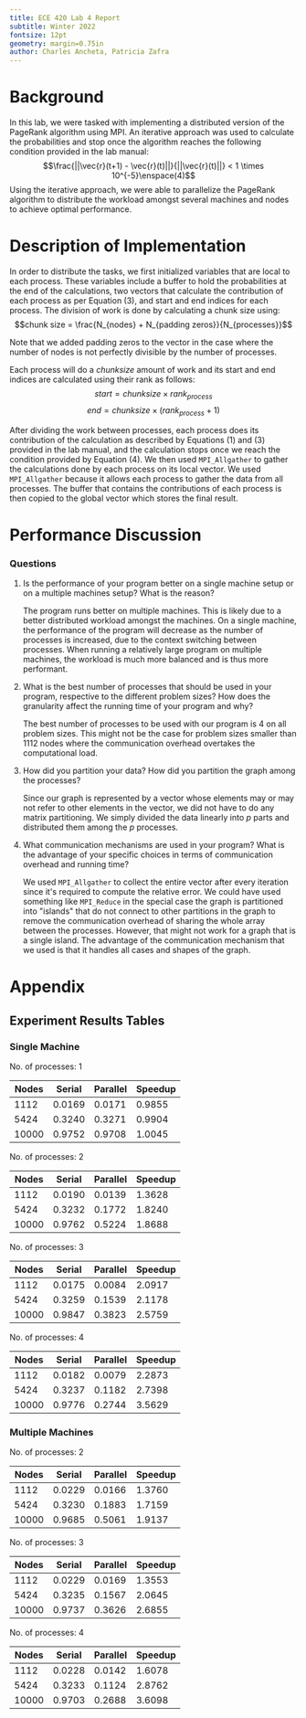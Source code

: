 ```yaml
---
title: ECE 420 Lab 4 Report
subtitle: Winter 2022
fontsize: 12pt
geometry: margin=0.75in
author: Charles Ancheta, Patricia Zafra
---
```


# Background

In this lab, we were tasked with implementing a distributed version of the PageRank algorithm using MPI. An iterative approach was used to calculate the probabilities and stop once the algorithm reaches the following condition provided in the lab manual:
$$\frac{||\vec{r}(t+1) - \vec{r}(t)||}{||\vec{r}(t)||} < 1 \times 10^{-5}\enspace(4)$$
Using the iterative approach, we were able to parallelize the PageRank algorithm to distribute the workload amongst several machines and nodes to achieve optimal performance.

# Description of Implementation

In order to distribute the tasks, we first initialized variables that are local to each process. These variables include a buffer to hold the probabilities at the end of the calculations, two vectors that calculate the contribution of each process as per Equation (3), and start and end indices for each process. The division of work is done by calculating a chunk size using:
$$chunk size = \frac{N_{nodes} + N_{padding zeros}}{N_{processes}}$$

Note that we added padding zeros to the vector in the case where the number of nodes is not perfectly divisible by the number of processes.

Each process will do a _chunksize_ amount of work and its start and end indices are calculated using their rank as follows:
$$start = chunksize \times rank_{process}$$
$$end = chunksize \times ({rank_{process} + 1})$$

After dividing the work between processes, each process does its contribution of the calculation as described by Equations (1) and (3) provided in the lab manual, and the calculation stops once we reach the condition provided by Equation (4). We then used `MPI_Allgather` to gather the calculations done by each process on its local vector. We used `MPI_Allgather` because it allows each process to gather the data from all processes. The buffer that contains the contributions of each process is then copied to the global vector which stores the final result.

# Performance Discussion

### Questions

1.  Is the performance of your program better on a single machine setup or on a multiple machines setup? What is the reason?

    The program runs better on multiple machines. This is likely due to a better distributed workload amongst the machines. On a single machine, the performance of the program will decrease as the number of processes is increased, due to the context switching between processes. When running a relatively large program on multiple machines, the workload is much more balanced and is thus more performant.

2.  What is the best number of processes that should be used in your program, respective to the different problem sizes? How does the granularity affect the running time of your program and why?

    The best number of processes to be used with our program is 4 on all problem sizes. This might not be the case for problem sizes smaller than 1112 nodes where the communication overhead overtakes the computational load.

3.  How did you partition your data? How did you partition the graph among the processes?

    Since our graph is represented by a vector whose elements may or may not refer to other elements in the vector, we did not have to do any matrix partitioning. We simply divided the data linearly into $p$ parts and distributed them among the $p$ processes.

4.  What communication mechanisms are used in your program? What is the advantage of your specific choices in terms of communication overhead and running time?

    We used `MPI_Allgather` to collect the entire vector after every iteration since it's required to compute the relative error. We could have used something like `MPI_Reduce` in the special case the graph is partitioned into "islands" that do not connect to other partitions in the graph to remove the communication overhead of sharing the whole array between the processes. However, that might not work for a graph that is a single island. The advantage of the communication mechanism that we used is that it handles all cases and shapes of the graph.

# Appendix

## Experiment Results Tables

### Single Machine

No. of processes: 1

| Nodes | Serial | Parallel | Speedup |
| ----- | ------ | -------- | ------- |
| 1112  | 0.0169 | 0.0171   | 0.9855  |
| 5424  | 0.3240 | 0.3271   | 0.9904  |
| 10000 | 0.9752 | 0.9708   | 1.0045  |

No. of processes: 2

| Nodes | Serial | Parallel | Speedup |
| ----- | ------ | -------- | ------- |
| 1112  | 0.0190 | 0.0139   | 1.3628  |
| 5424  | 0.3232 | 0.1772   | 1.8240  |
| 10000 | 0.9762 | 0.5224   | 1.8688  |

No. of processes: 3

| Nodes | Serial | Parallel | Speedup |
| ----- | ------ | -------- | ------- |
| 1112  | 0.0175 | 0.0084   | 2.0917  |
| 5424  | 0.3259 | 0.1539   | 2.1178  |
| 10000 | 0.9847 | 0.3823   | 2.5759  |

No. of processes: 4

| Nodes | Serial | Parallel | Speedup |
| ----- | ------ | -------- | ------- |
| 1112  | 0.0182 | 0.0079   | 2.2873  |
| 5424  | 0.3237 | 0.1182   | 2.7398  |
| 10000 | 0.9776 | 0.2744   | 3.5629  |

### Multiple Machines

No. of processes: 2

| Nodes | Serial | Parallel | Speedup |
| ----- | ------ | -------- | ------- |
| 1112  | 0.0229 | 0.0166   | 1.3760  |
| 5424  | 0.3230 | 0.1883   | 1.7159  |
| 10000 | 0.9685 | 0.5061   | 1.9137  |

No. of processes: 3

| Nodes | Serial | Parallel | Speedup |
| ----- | ------ | -------- | ------- |
| 1112  | 0.0229 | 0.0169   | 1.3553  |
| 5424  | 0.3235 | 0.1567   | 2.0645  |
| 10000 | 0.9737 | 0.3626   | 2.6855  |

No. of processes: 4

| Nodes | Serial | Parallel | Speedup |
| ----- | ------ | -------- | ------- |
| 1112  | 0.0228 | 0.0142   | 1.6078  |
| 5424  | 0.3233 | 0.1124   | 2.8762  |
| 10000 | 0.9703 | 0.2688   | 3.6098  |
